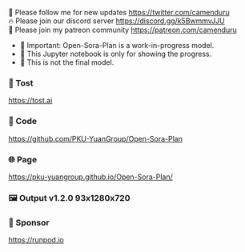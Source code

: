 🐣 Please follow me for new updates https://twitter.com/camenduru <br />
🔥 Please join our discord server https://discord.gg/k5BwmmvJJU <br />
🥳 Please join my patreon community https://patreon.com/camenduru <br />

- 🚦 Important: Open-Sora-Plan is a work-in-progress model. 
- 🚦 This Jupyter notebook is only for showing the progress. 
- 🚦 This is not the final model.

###  🥪 Tost
https://tost.ai

### 🧬 Code
https://github.com/PKU-YuanGroup/Open-Sora-Plan

### 🌐 Page
https://pku-yuangroup.github.io/Open-Sora-Plan/

### 🖼 Output v1.2.0 93x1280x720


### 🏢 Sponsor
https://runpod.io
